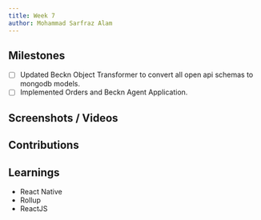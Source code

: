 ```yaml
---
title: Week 7
author: Mohammad Sarfraz Alam
---
```


## Milestones
- [ ] Updated Beckn Object Transformer to convert all open api schemas to mongodb models.
- [ ] Implemented Orders and Beckn Agent Application.
## Screenshots / Videos 

## Contributions

## Learnings
- React Native
- Rollup
- ReactJS